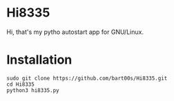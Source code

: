 # Hi8335
Hi, that's my pytho autostart app for GNU/Linux.
# Installation
```
sudo git clone https://github.com/bart00s/Hi8335.git
cd Hi8335
python3 hi8335.py
```
